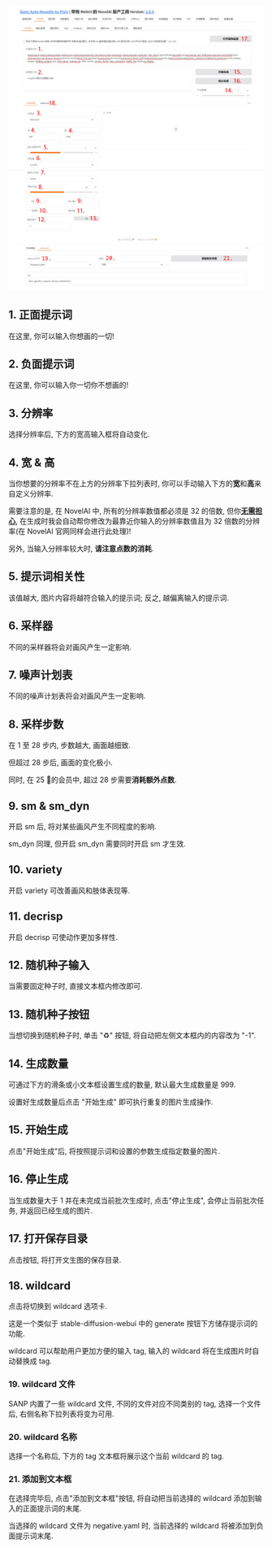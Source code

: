 ![](../../assets/images/guide/text2image.png)
![](../../assets/images/guide/text2image_wildcard.png)

## 1. 正面提示词

在这里, 你可以输入你想画的一切!

## 2. 负面提示词

在这里, 你可以输入你一切你不想画的!

## 3. 分辨率

选择分辨率后, 下方的宽高输入框将自动变化.

## 4. 宽 & 高

当你想要的分辨率不在上方的分辨率下拉列表时, 你可以手动输入下方的**宽**和**高**来自定义分辨率.

需要注意的是, 在 NovelAI 中, 所有的分辨率数值都必须是 32 的倍数, 但你<u>**无需担心**</u>, 在生成时我会自动帮你修改为最靠近你输入的分辨率数值且为 32 倍数的分辨率(在 NovelAI 官网同样会进行此处理)!

另外, 当输入分辨率较大时, **请注意点数的消耗**.

## 5. 提示词相关性

该值越大, 图片内容将越符合输入的提示词; 反之, 越偏离输入的提示词.

## 6. 采样器

不同的采样器将会对画风产生一定影响.

## 7. 噪声计划表

不同的噪声计划表将会对画风产生一定影响.

## 8. 采样步数

在 1 至 28 步内, 步数越大, 画面越细致.

但超过 28 步后, 画面的变化极小.

同时, 在 25 🔪的会员中, 超过 28 步需要**消耗额外点数**.

## 9. sm & sm_dyn

开启 sm 后, 将对某些画风产生不同程度的影响.

sm_dyn 同理, 但开启 sm_dyn 需要同时开启 sm 才生效.

## 10. variety

开启 variety 可改善画风和肢体表现等.

## 11. decrisp

开启 decrisp 可使动作更加多样性.

## 12. 随机种子输入

当需要固定种子时, 直接文本框内修改即可.

## 13. 随机种子按钮

当想切换到随机种子时, 单击 "♻️" 按钮, 将自动把左侧文本框内的内容改为 "-1".

## 14. 生成数量

可通过下方的滑条或小文本框设置生成的数量, 默认最大生成数量是 999.

设置好生成数量后点击 "开始生成" 即可执行重复的图片生成操作.

## 15. 开始生成

点击"开始生成"后, 将按照提示词和设置的参数生成指定数量的图片.

## 16. 停止生成

当生成数量大于 1 并在未完成当前批次生成时, 点击"停止生成", 会停止当前批次任务, 并返回已经生成的图片.

## 17. 打开保存目录

点击按钮, 将打开文生图的保存目录.

## 18. wildcard

点击将切换到 wildcard 选项卡.

这是一个类似于 stable-diffusion-webui 中的 generate 按钮下方储存提示词的功能.

wildcard 可以帮助用户更加方便的输入 tag, 输入的 wildcard 将在生成图片时自动替换成 tag.

### 19. wildcard 文件

SANP 内置了一些 wildcard 文件, 不同的文件对应不同类别的 tag, 选择一个文件后, 右侧名称下拉列表将变为可用.

### 20. wildcard 名称

选择一个名称后, 下方的 tag 文本框将展示这个当前 wildcard 的 tag.

### 21. 添加到文本框

在选择完毕后, 点击"添加到文本框"按钮, 将自动把当前选择的 wildcard 添加到输入的正面提示词的末尾.

当选择的 wildcard 文件为 negative.yaml 时, 当前选择的 wildcard 将被添加到负面提示词末尾.
